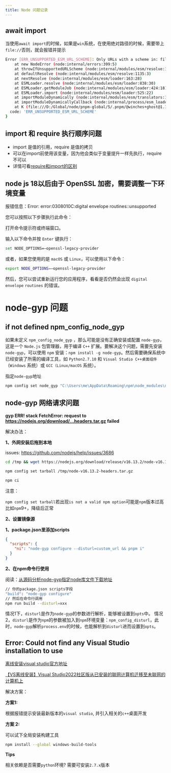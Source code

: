```yaml
---
title: Node 问题记录
---
```


## await import

当使用`await import`的时候，如果是`win`系统，在使用绝对路径的时候，需要带上`file://`否则，就会报错并提示

```bash
Error [ERR_UNSUPPORTED_ESM_URL_SCHEME]: Only URLs with a scheme in: file and data are supported by the default ESM loader. On Windows, absolute paths must be valid file:// URLs. Received protocol 'd:'
    at new NodeError (node:internal/errors:399:5)
    at throwIfUnsupportedURLScheme (node:internal/modules/esm/resolve:1059:11)
    at defaultResolve (node:internal/modules/esm/resolve:1135:3)
    at nextResolve (node:internal/modules/esm/loader:163:28)
    at ESMLoader.resolve (node:internal/modules/esm/loader:838:30)
    at ESMLoader.getModuleJob (node:internal/modules/esm/loader:424:18)
    at ESMLoader.import (node:internal/modules/esm/loader:525:22)
    at importModuleDynamically (node:internal/modules/esm/translators:110:35)
    at importModuleDynamicallyCallback (node:internal/process/esm_loader:35:14)
    at K (file:///D:/Global/node/pnpm-global/5/.pnpm/@winches+ghost@1.1.9_vue@3.2.47/node_modules/@winches/ghost/dist/bin.js:3:1533) {
  code: 'ERR_UNSUPPORTED_ESM_URL_SCHEME'
}
```

## import 和 require 执行顺序问题

- import 是值的引用，require 是值的拷贝
- 可以在import前使用该变量，因为他会类似于变量提升一样先执行，require不可以
- 详情可看[require和import的区别](https://zhuanlan.zhihu.com/p/121770261)

## node js 18以后由于 OpenSSL 加密，需要调整一下环境变量

报错信息：Error: error:0308010C:digital envelope routines::unsupported

您可以按照以下步骤执行此命令：

打开命令提示符或终端窗口。

输入以下命令并按 `Enter` 键执行：

```bash
set NODE_OPTIONS=–openssl-legacy-provider
```

或者，如果您使用的是 `macOS` 或 `Linux`，可以使用以下命令：

```bash
export NODE_OPTIONS=–openssl-legacy-provider
```

然后，您可以尝试重新运行您的应用程序，看看是否仍然会出现 `digital envelope` `routines` 的错误。

# node-gyp 问题

## if not defined npm_config_node_gyp

如果未定义 `npm_config_node_gyp` ，那么可能是没有正确安装或配置 `node-gyp`，这是一个 `Node.js` 包管理器，用于编译 `C++` 扩展。要解决这个问题，需要先安装 `node-gyp`，可以使用 `npm` 安装：`npm install -g node-gyp`。然后需要确保系统中已经安装了所需的编译工具，如 `Python2.7.10` 和 `Visual Studio C++桌面组件`（`Windows` 系统）或 `GCC（Linux/macOS` 系统）。

指定`node-gyp`地址

```bash
npm config set node_gyp "C:\Users\me\AppData\Roaming\npm\node_modules\node-gyp\bin\node-gyp.js"
```

## node-gyp 网络请求问题

**gyp ERR! stack FetchError: request to https://nodejs.org/download/...headers.tar.gz failed**

解决办法：

**1、外网安装后拖到本地**

issues: https://github.com/nodejs/help/issues/3686

```bash
cd /tmp && wget https://nodejs.org/download/release/v16.13.2/node-v16.13.2-headers.tar.gz

npm config set tarball /tmp/node-v16.13.2-headers.tar.gz

npm ci
```

注意：

`npm config set tarball`若出现`is not a valid npm option`可能是`npm`版本过高比如`npm`9+，降级后正常

**2、设置镜像源**

**1、package.json里添加scripts**

```json
{
  "scripts": {
    "ni": "node-gyp configure --disturl=custom_url && pnpm i"
  }
}
```

**2、在npm命令行使用**

阅读：[从源码分析node-gyp指定node库文件下载地址](https://juejin.cn/post/6963147704075550757)

```bash
// 你的package.json scripts字段
"build": "node-gyp configure"
// 然后在命令行调用
npm run build --disturl=xxx
```

情况1下，`disturl`是作为`node-gyp`的参数进行解析，能够被设置到`opts`中。
情况2，`disturl`是作为`npm`的参数被加入到`npm`环境变量：`npm_config_disturl`，此时，`node-gyp`解析`process.env`的时候，也能解析到`disturl`进而设置到`opts`。

## Error: Could not find any Visual Studio installation to use

[离线安装visual studio官方地址](https://learn.microsoft.com/zh-cn/visualstudio/install/create-an-offline-installation-of-visual-studio?view=vs-2022&source=recommendations)

[【VS离线安装】Visual Studio2022社区版从已安装的联网计算机迁移至未联网的计算机上](https://blog.csdn.net/weixin_44589672/article/details/132274672)

解决方案：

**方案1:**

根据报错提示安装最新版本的`visual studio`, 并引入相关的`c++`桌面开发

**方案 2:**

可以试下全局安装构建工具

```bash
npm install --global windows-build-tools
```

**Tips**

相关依赖是否需要`python`环境? 需要可安装`2.7.x`版本
